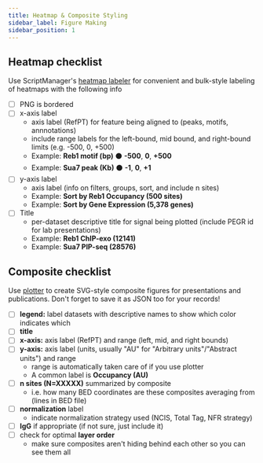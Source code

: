 ```yaml
---
title: Heatmap & Composite Styling
sidebar_label: Figure Making
sidebar_position: 1
---
```


<!-- sidebar_label: Styling Heatmaps & Composites -->
<!-- id: heatmap-composite-styling -->

## Heatmap checklist

Use ScriptManager's [heatmap labeler][label-heatmap] for convenient and bulk-style labeling of heatmaps with the following info

- [ ] PNG is bordered
- [ ] x-axis label
  - axis label (RefPT) for feature being aligned to (peaks, motifs, annnotations)
  - include range labels for the left-bound, mid bound, and right-bound limits (e.g. -500, 0, +500)
  - Example: **Reb1 motif (bp)** ⚫ **-500**, **0**, **+500**
  - Example: **Sua7 peak (Kb)** ⚫ **-1**, **0**, **+1**
- [ ] y-axis label
  - axis label (info on filters, groups, sort, and include n sites)
  - Example: **Sort by Reb1 Occupancy (500 sites)**
  - Example: **Sort by Gene Expression (5,378 genes)**
- [ ] Title
  - per-dataset descriptive title for signal being plotted (include PEGR id for lab presentations)
  - Example: **Reb1 ChIP-exo (12141)**
  - Example: **Sua7 PIP-seq (28576)**

## Composite checklist

Use [plotter][plotter] to create SVG-style composite figures for presentations and publications. Don't forget to save it as JSON too for your records!

- [ ] **legend:** label datasets with descriptive names to show which color indicates which
- [ ] **title**
- [ ] **x-axis:** axis label (RefPT) and range (left, mid, and right bounds)
- [ ] **y-axis:** axis label (units, usually "AU" for "Arbitrary units"/"Abstract units") and range
  - range is automatically taken care of if you use plotter
  - A common label is **Occupancy (AU)**
- [ ] **n sites (N=XXXXX)** summarized by composite
  - i.e. how many BED coordinates are these composites averaging from (lines in BED file)
- [ ] **normalization** label
  - indicate normalization strategy used (NCIS, Total Tag, NFR strategy)
- [ ] **IgG** if appropriate (if not sure, just include it)
- [ ] check for optimal **layer order**
  - make sure composites aren't hiding behind each other so you can see them all

[plotter]: https://github.com/CEGRcode/plotter
[label-heatmap]: https://pughlab.mbg.cornell.edu/scriptmanager-docs/docs/Tools/figure-generation/heatmap-labeler
